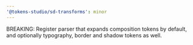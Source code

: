```yaml
---
'@tokens-studio/sd-transforms': minor
---
```


BREAKING: Register parser that expands composition tokens by default, and optionally typography, border and shadow tokens as well.
